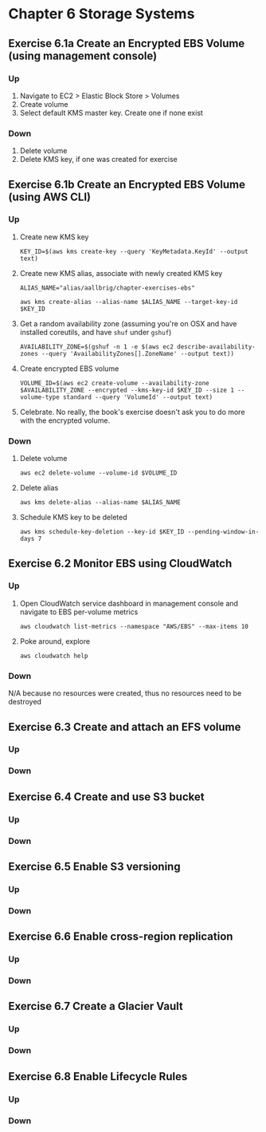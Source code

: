 # Chapter 6 Storage Systems

## Exercise 6.1a Create an Encrypted EBS Volume (using management console)
### Up
1. Navigate to EC2 > Elastic Block Store > Volumes
1. Create volume
1. Select default KMS master key. Create one if none exist

### Down
1. Delete volume
1. Delete KMS key, if one was created for exercise

## Exercise 6.1b Create an Encrypted EBS Volume (using AWS CLI)
### Up
1. Create new KMS key
    ```
    KEY_ID=$(aws kms create-key --query 'KeyMetadata.KeyId' --output text)
    ```
1. Create new KMS alias, associate with newly created KMS key
    ```
    ALIAS_NAME="alias/aallbrig/chapter-exercises-ebs"

    aws kms create-alias --alias-name $ALIAS_NAME --target-key-id $KEY_ID
    ```
1. Get a random availability zone (assuming you're on OSX and have installed coreutils, and have `shuf` under `gshuf`)
    ```
    AVAILABILITY_ZONE=$(gshuf -n 1 -e $(aws ec2 describe-availability-zones --query 'AvailabilityZones[].ZoneName' --output text))
    ```
1. Create encrypted EBS volume
    ```
    VOLUME_ID=$(aws ec2 create-volume --availability-zone $AVAILABILITY_ZONE --encrypted --kms-key-id $KEY_ID --size 1 --volume-type standard --query 'VolumeId' --output text)
    ```
1. Celebrate. No really, the book's exercise doesn't ask you to do more with the encrypted volume.

### Down
1. Delete volume
    ```
    aws ec2 delete-volume --volume-id $VOLUME_ID
    ```
1. Delete alias
    ```
    aws kms delete-alias --alias-name $ALIAS_NAME
    ```
1. Schedule KMS key to be deleted
    ```
    aws kms schedule-key-deletion --key-id $KEY_ID --pending-window-in-days 7
    ```

## Exercise 6.2 Monitor EBS using CloudWatch
### Up
1. Open CloudWatch service dashboard in management console and navigate to EBS per-volume metrics
    ```
    aws cloudwatch list-metrics --namespace "AWS/EBS" --max-items 10
    ```
1. Poke around, explore
    ```
    aws cloudwatch help
    ```

### Down
N/A because no resources were created, thus no resources need to be destroyed

## Exercise 6.3 Create and attach an EFS volume
### Up

### Down

## Exercise 6.4 Create and use S3 bucket
### Up

### Down

## Exercise 6.5 Enable S3 versioning
### Up

### Down

## Exercise 6.6 Enable cross-region replication
### Up

### Down

## Exercise 6.7 Create a Glacier Vault
### Up

### Down

## Exercise 6.8 Enable Lifecycle Rules
### Up

### Down

